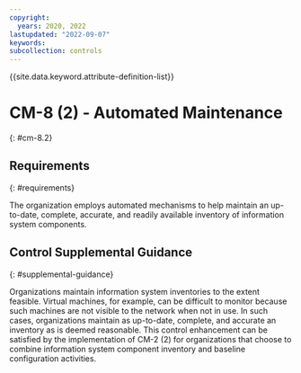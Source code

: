 ```yaml
---
copyright:
  years: 2020, 2022
lastupdated: "2022-09-07"
keywords: 
subcollection: controls
---
```



{{site.data.keyword.attribute-definition-list}}


# CM-8 (2) - Automated Maintenance
{: #cm-8.2}

## Requirements
{: #requirements}

The organization employs automated mechanisms to help maintain an up-to-date, complete, accurate, and readily available inventory of information system components.

## Control Supplemental Guidance
{: #supplemental-guidance}

Organizations maintain information system inventories to the extent feasible. Virtual machines, for example, can be difficult to monitor because such machines are not visible to the network when not in use. In such cases, organizations maintain as up-to-date, complete, and accurate an inventory as is deemed reasonable. This control enhancement can be satisfied by the implementation of CM-2 (2) for organizations that choose to combine information system component inventory and baseline configuration activities.



